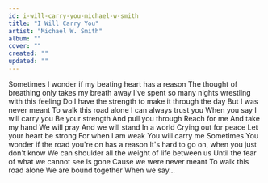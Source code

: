 ```yaml
---
id: i-will-carry-you-michael-w-smith
title: "I Will Carry You"
artist: "Michael W. Smith"
album: ""
cover: ""
created: ""
updated: ""
---
```


Sometimes I wonder if my beating heart has a reason
The thought of breathing only takes my breath away
I've spent so many nights wrestling with this feeling
Do I have the strength to make it through the day
But I was never meant
To walk this road alone
I can always trust you
When you say
I will carry you
Be your strength
And pull you through
Reach for me
And take my hand
We will pray
And we will stand
In a world
Crying out for peace
Let your heart be strong
For when I am weak
You will carry me
Sometimes You wonder if the road you're on has a reason
It's hard to go on, when you just don't know
We can shoulder all the weight of life between us
Until the fear of what we cannot see is gone
Cause we were never meant
To walk this road alone
We are bound together
When we say...